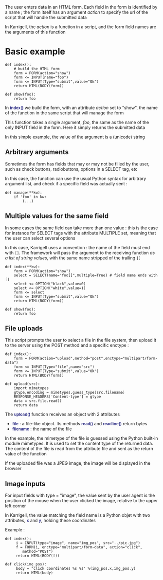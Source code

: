 The user enters data in an HTML form. Each field in the form is identified by a name ; the form itself has an argument _action_ to specify the url of the script that will handle the submitted data

In Karrigell, the _action_ is a function in a script, and the form field names are the arguments of this function

# Basic example #

```
def index():
    # build the HTML form
    form = FORM(action="show")
    form <= INPUT(name="foo")
    form <= INPUT(Type="submit",value="Ok")
    return HTML(BODY(form))

def show(foo):
    return foo
```

In <font color='#338' size='2'><b>index()</b></font> we build the form, with an attribute _action_ set to "show", the name of the function in the same script that will manage the form

This function takes a single argument, _foo_, the same as the name of the only INPUT field in the form. Here it simply returns the submitted data

In this simple example, the value of the argument is a (unicode) string

## Arbitrary arguments ##
Sometimes the form has fields that may or may not be filled by the user, such as check buttons, radiobuttons, options in a SELECT tag, etc

In this case, the function can use the usual Python syntax for arbitrary argument list, and check if a specific field was actually sent :

```
def manage(**kw):
    if 'foo' in kw:
        (...)
```

## Multiple values for the same field ##
In some cases the same field can take more than one value : this is the case for instance for SELECT tags with the attribute MULTIPLE set, meaning that the user can select several options

In this case, Karrigell uses a convention : the name of the field must end with `[]`. The framework will pass the argument to the receiving function _as a list of string values_, with the same name stripped of the trailing `[]`

```
def index(**kw):
    form = FORM(action="show")
    select = SELECT(name="foo[]",multiple=True) # field name ends with []
    select <= OPTION("black",value=0)
    select <= OPTION("white",value=1)
    form <= select
    form <= INPUT(Type="submit",value="Ok")
    return HTML(BODY(form))

def show(foo):
    return foo
```

## File uploads ##
This script prompts the user to select a file in the file system, then upload it to the server using the POST method and a specific enctype :

```
def index():
    form = FORM(action="upload",method="post",enctype="multipart/form-data")
    form <= INPUT(Type="file",name="src")
    form <= INPUT(Type="submit",value="Ok")
    return HTML(BODY(form))
 
def upload(src):
    import mimetypes
    gtype,encoding = mimetypes.guess_type(src.filename)
    RESPONSE_HEADERS['Content-type'] = gtype
    data = src.file.read()
    return data
```

The <font color='#333388' size='2'><b>upload()</b></font> function receives an object with 2 attributes
  * <font color='#333388' size='2'><b>file</b></font> : a file-like object. Its methods <font color='#333388' size='2'><b>read()</b></font> and <font color='#333388' size='2'><b>readline()</b></font> return bytes
  * <font color='#333388' size='2'><b>filename</b></font> : the name of the file

In the example, the mimetype of the file is guessed using the Python built-in module mimetypes. It is used to set the content type of the returned data. The content of the file is read from the attribute file and sent as the return value of the function

If the uploaded file was a JPEG image, the image will be displayed in the browser

## Image inputs ##
For input fields with type = "image", the value sent by the user agent is the position of the mouse when the user clicked the image, relative to the upper left corner

In Karrigell, the value matching the field name is a Python objet with two attributes, <font color='#338' size='2'><b>x</b></font> and <font color='#338' size='2'><b>y</b></font>, holding these coordinates

Example :
```
def index():
     i = INPUT(type="image", name="img_pos", src="../pic.jpg")
     f = FORM(i, enctype="multipart/form-data", action="click",
        method="POST")
     return HTML(BODY(f))

def click(img_pos):
     body = "click coordinates %s %s" %(img_pos.x,img_pos.y)
     return HTML(body)
```
